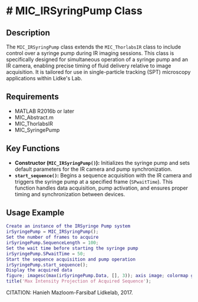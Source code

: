 # # MIC_IRSyringPump Class
## Description
The `MIC_IRSyringPump` class extends the `MIC_ThorlabsIR` class to include control over a syringe pump during IR imaging sessions. This class is specifically designed for simultaneous operation of a syringe pump and an IR camera, enabling precise timing of fluid delivery relative to image acquisition. It is tailored for use in single-particle tracking (SPT) microscopy applications within Lidke's Lab.
## Requirements
- MATLAB R2016b or later
- MIC_Abstract.m
- MIC_ThorlabsIR
- MIC_SyringePump
## Key Functions
- **Constructor (`MIC_IRSyringPump()`):** Initializes the syringe pump and sets default parameters for the IR camera and pump synchronization.
- **`start_sequence()`:** Begins a sequence acquisition with the IR camera and triggers the syringe pump at a specified frame (`SPwaitTime`). This function handles data acquisition, pump activation, and ensures proper timing and synchronization between devices.
## Usage Example
```matlab
Create an instance of the IRSyringe Pump system
irSyringePump = MIC_IRSyringPump();
Set the number of frames to acquire
irSyringePump.SequenceLength = 100;
Set the wait time before starting the syringe pump
irSyringePump.SPwaitTime = 50;
Start the sequence acquisition and pump operation
irSyringePump.start_sequence();
Display the acquired data
figure; imagesc(max(irSyringePump.Data, [], 3)); axis image; colormap gray;
title('Max Intensity Projection of Acquired Sequence');
```
CITATION: Hanieh Mazloom-Farsibaf  Lidkelab, 2017.
